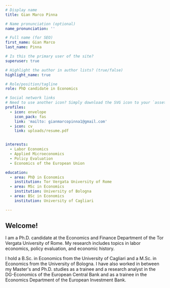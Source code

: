 ```yaml
---
# Display name
title: Gian Marco Pinna

# Name pronunciation (optional)
name_pronunciation: ''

# Full name (for SEO)
first_name: Gian Marco
last_name: Pinna

# Is this the primary user of the site?
superuser: true

# Highlight the author in author lists? (true/false)
highlight_name: true

# Role/position/tagline
role: PhD candidate in Economics

# Social network links
# Need to use another icon? Simply download the SVG icon to your `assets/media/icons/` folder.
profiles:
  - icon: envelope
    icon_pack: fas
    link: 'mailto: gianmarcopinna1@gmail.com'
  - icon: cv
    link: uploads/resume.pdf


interests:
  - Labor Economics
  - Applied Microeconomics
  - Policy Evaluation
  - Economics of the European Union

education:
  - area: PhD in Economics 
    institution: Tor Vergata University of Rome
  - area: MSc in Economics
    institution: University of Bologna
  - area: BSc in Economics
    institution: University of Cagliari

---
```


## Welcome!

I am a Ph.D. candidate at the Economics and Finance Department of the Tor Vergata University of Rome. My research includes topics in labor economics, policy evaluation, and economic history.

I hold a B.Sc. in Economics from the University of Cagliari and a M.Sc. in Economics from the University of Bologna. I have also worked in between my Master's and Ph.D. studies as a trainee and a research analyst in the DG-Economics of the European Central Bank and as a trainee in the Economics Department of the European Investment Bank.
